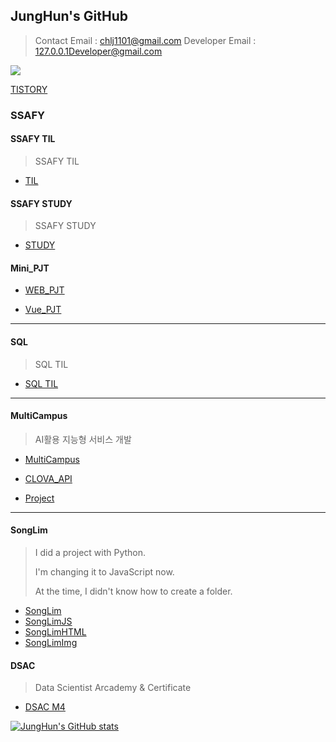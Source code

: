 ## JungHun's GitHub

> Contact Email : chlj1101@gmail.com
> Developer Email : 127.0.0.1Developer@gmail.com

<a href="https://hits.seeyoufarm.com"><img src="https://hits.seeyoufarm.com/api/count/incr/badge.svg?url=https%3A%2F%2Fgithub.com%2FDoppio1101%2Fhit-counter&count_bg=%238C00FF&title_bg=%235D5D5D&icon=github.svg&icon_color=%23000000&title=hits&edge_flat=false"/></a>

[TISTORY](https://coding-friend.tistory.com/)


### SSAFY

#### SSAFY TIL

> SSAFY TIL

- [TIL](https://github.com/Doppio1101/BAEKJOON_TIL)

#### SSAFY STUDY

> SSAFY STUDY

- [STUDY](https://github.com/tomy9729/TargetIsPlatinum5)

#### Mini_PJT

- [WEB_PJT](https://github.com/Doppio1101/PJT)

- [Vue_PJT](https://github.com/Doppio1101/FrontEnd_TIL)

------------------------------


#### SQL

> SQL TIL

- [SQL TIL](https://github.com/Doppio1101/SQL)

------------------------------


#### MultiCampus

> AI활용 지능형 서비스 개발

- [MultiCampus](https://github.com/Doppio1101/mc_JavaStudy)


- [CLOVA_API](https://github.com/Doppio1101/Clova_API)


- [Project](https://github.com/Doppio1101/backupMyPart)


------------------------------------------


#### SongLim

> I did a project with Python. 
>
> I'm changing it to JavaScript now.
>
> At the time, I didn't know how to create a folder.

- [SongLim](https://github.com/Doppio1101/SongLim) 
- [SongLimJS](https://github.com/Doppio1101/SongLimJS)
- [SongLimHTML](https://github.com/Doppio1101/SongLimHTML)
- [SongLimImg](https://github.com/Doppio1101/SongLim_Reagent)



#### DSAC

> Data Scientist Arcademy & Certificate

- [DSAC M4](https://github.com/Doppio1101/DSAC-M4/tree/master/DSAC%20M4)


[![JungHun's GitHub stats](https://github-readme-stats.vercel.app/api?username=Doppio1101&show_icons=true&theme=synthwave)](https://github.com/Doppio1101)
